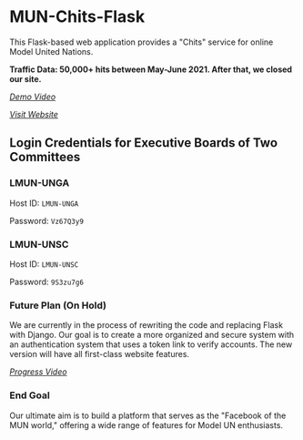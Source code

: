 # MUN-Chits-Flask

This Flask-based web application provides a "Chits" service for online Model United Nations.

**Traffic Data: 50,000+ hits between May-June 2021. After that, we closed our site.**

*[Demo Video](https://youtu.be/fwj8M7ynw2M)*

*[Visit Website](http://sarveshd444.pythonanywhere.com/)*

## Login Credentials for Executive Boards of Two Committees

### LMUN-UNGA

Host ID: `LMUN-UNGA`

Password: `Vz67Q3y9`

### LMUN-UNSC

Host ID: `LMUN-UNSC`

Password: `9S3zu7g6`

### Future Plan (On Hold)

We are currently in the process of rewriting the code and replacing Flask with Django. Our goal is to create a more organized and secure system with an authentication system that uses a token link to verify accounts. The new version will have all first-class website features.

*[Progress Video](https://youtu.be/V_IWmu-9d78)*

### End Goal

Our ultimate aim is to build a platform that serves as the "Facebook of the MUN world," offering a wide range of features for Model UN enthusiasts. 
